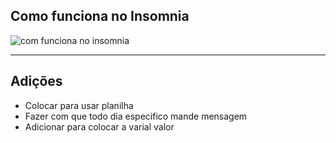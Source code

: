 <h2>Como funciona no Insomnia</h2>

![com funciona no insomnia](https://github.com/user-attachments/assets/dd2ae998-81b3-45f5-a346-c8d5ae6a44a9)
<hr>

<h2>Adições</h2>

<ul>
  <li>Colocar para usar planilha</li>
  <li>Fazer com que todo dia especifico mande mensagem</li>
  <li>Adicionar para colocar a varial valor</li>
</ul>
